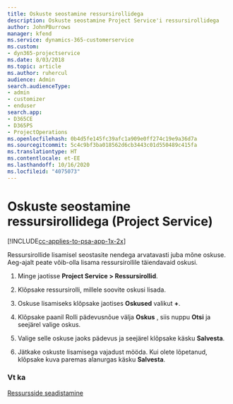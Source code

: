 ```yaml
---
title: Oskuste seostamine ressursirollidega
description: Oskuste seostamine Project Service'i ressursirollidega
author: JohnPBurrows
manager: kfend
ms.service: dynamics-365-customerservice
ms.custom:
- dyn365-projectservice
ms.date: 8/03/2018
ms.topic: article
ms.author: ruhercul
audience: Admin
search.audienceType:
- admin
- customizer
- enduser
search.app:
- D365CE
- D365PS
- ProjectOperations
ms.openlocfilehash: 0b4d5fe145fc39afc1a909e0ff274c19e9a36d7a
ms.sourcegitcommit: 5c4c9bf3ba018562d6cb3443c01d550489c415fa
ms.translationtype: HT
ms.contentlocale: et-EE
ms.lasthandoff: 10/16/2020
ms.locfileid: "4075073"
---
```

# <a name="associate-skills-with-resource-roles-project-service"></a>Oskuste seostamine ressursirollidega (Project Service)

[!INCLUDE[cc-applies-to-psa-app-1x-2x](../includes/cc-applies-to-psa-app-1x-2x.md)]

Ressursirollide lisamisel seostasite nendega arvatavasti juba mõne oskuse. Aeg-ajalt peate võib-olla lisama ressursirollile täiendavaid oskusi.  
  
1.  Minge jaotisse **Project Service > Ressursirollid**.  
  
2.  Klõpsake ressursirolli, millele soovite oskusi lisada.  
  
3.  Oskuse lisamiseks klõpsake jaotises **Oskused** valikut **+**.  
  
4.  Klõpsake paanil Rolli pädevusnõue välja **Oskus** , siis nuppu **Otsi** ja seejärel valige oskus.  
  
5.  Valige selle oskuse jaoks pädevus ja seejärel klõpsake käsku **Salvesta**.  
  
6.  Jätkake oskuste lisamisega vajadust mööda. Kui olete lõpetanud, klõpsake kuva paremas alanurgas käsku **Salvesta**.  
  
### <a name="see-also"></a>Vt ka  
 [Ressursside seadistamine](../psa/set-up-resources.md)

